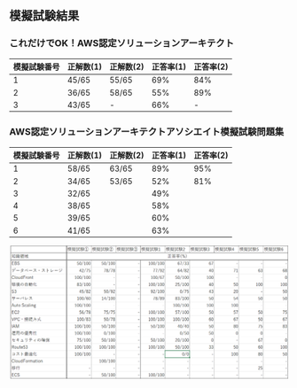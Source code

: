 ## 模擬試験結果

### これだけでOK！AWS認定ソリューションアーキテクト
| 模擬試験番号 | 正解数(1) | 正解数(2) | 正答率(1) | 正答率(2) | 
| - | - | - | - | - |
| 1 | 45/65 | 55/65 | 69% | 84% |
| 2 | 36/65 | 58/65 | 55% | 89% |
| 3 | 43/65 | - | 66% | - |

### AWS認定ソリューションアーキテクトアソシエイト模擬試験問題集
| 模擬試験番号 | 正解数(1) | 正解数(2) | 正答率(1) | 正答率(2) | 
| - | - | - | - | - |
| 1 | 58/65 | 63/65 | 89% | 95% |
| 2 | 34/65 | 53/65 | 52% | 81% |
| 3 | 32/65 |  | 49% |  |
| 4 | 38/65 |  | 58% |  |
| 5 | 39/65 |  | 60% |  |
| 6 | 41/65 |  | 63% |  |

![模擬試験結果](/png/模擬試験結果.png)

